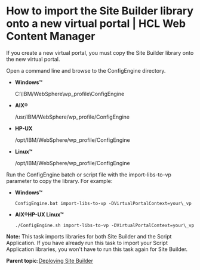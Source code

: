 # How to import the Site Builder library onto a new virtual portal \| HCL Web Content Manager

If you create a new virtual portal, you must copy the Site Builder library onto the new virtual portal.

Open a command line and browse to the ConfigEngine directory.

-   **Windows™**

    C:\\IBM/WebSphere\\wp\_profile\\ConfigEngine

-   **AIX®**

    /usr/IBM/WebSphere/wp\_profile/ConfigEngine

-   **HP-UX**

    /opt/IBM/WebSphere/wp\_profile/ConfigEngine

-   **Linux™**

    /opt/IBM/WebSphere/wp\_profile/ConfigEngine


Run the ConfigEngine batch or script file with the import-libs-to-vp parameter to copy the library. For example:

-   **Windows™**

    `ConfigEngine.bat import-libs-to-vp -DVirtualPortalContext=your\_vp`

-   **AIX®HP-UX Linux™**

    `./ConfigEngine.sh import-libs-to-vp -DVirtualPortalContext=your\_vp`


**Note:** This task imports libraries for both Site Builder and the Script Application. If you have already run this task to import your Script Application libraries, you won't have to run this task again for Site Builder.

**Parent topic:**[Deploying Site Builder](../sitebuilder/sitebuilder_access.md)

